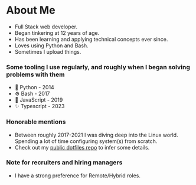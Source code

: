 # About Me

* Full Stack web developer.
* Began tinkering at 12 years of age.
* Has been learning and applying technical concepts ever since.
* Loves using Python and Bash.
* Sometimes I upload things.

### Some tooling I use regularly, and roughly when I began solving problems with them

* 🐍 Python - 2014
* ⚙️ Bash - 2017
* 💫 JavaScript - 2019
* ✨ Typescript - 2023

### Honorable mentions

* Between roughly 2017-2021 I was diving deep into the Linux world. Spending a lot of time configuring system(s) from scratch.
* Check out my [public dotfiles repo](https://github.com/innateessence/dotfiles) to infer some details.

### Note for recruiters and hiring managers

* I have a strong preference for Remote/Hybrid roles.
